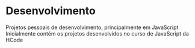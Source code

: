 # Desenvolvimento
Projetos pessoais de desenvolvimento, principalmente em JavaScript
Inicialmente contém os projetos desenvolvidos no curso de JavaScript da HCode
